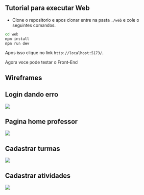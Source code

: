 ## Tutorial para executar Web

- Clone o repositorio e apos clonar entre na pasta `./web` e cole o seguintes comandos.

```bash
cd web
npm install
npm run dev
```

Apos isso clique no link `http://localhost:5173/`.

Agora voce pode testar o Front-End

## Wireframes

## Login dando erro
![](../docs/loginErro.png)

## Pagina home professor
![](../docs/home.png)

## Cadastrar turmas
![](../docs/novaTurma.png)

## Cadastrar atividades
![](../docs/novaAtvs.png)


